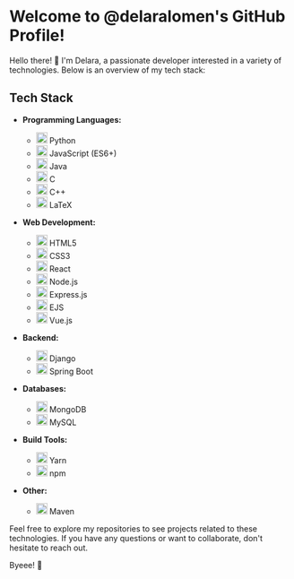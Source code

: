 # Welcome to @delaralomen's GitHub Profile!

Hello there! 👋 I'm Delara, a passionate developer interested in a variety of technologies. Below is an overview of my tech stack:

## Tech Stack

- **Programming Languages:**
  - <img src="https://simpleicons.org/icons/python.svg" height="20" /> Python
  - <img src="https://simpleicons.org/icons/javascript.svg" height="20" /> JavaScript (ES6+)
  - <img src="https://simpleicons.org/icons/java.svg" height="20" /> Java
  - <img src="https://simpleicons.org/icons/c.svg" height="20" /> C
  - <img src="https://simpleicons.org/icons/cplusplus.svg" height="20" /> C++
  - <img src="https://simpleicons.org/icons/latex.svg" height="20" /> LaTeX

- **Web Development:**
  - <img src="https://simpleicons.org/icons/html5.svg" height="20" /> HTML5
  - <img src="https://simpleicons.org/icons/css3.svg" height="20" /> CSS3
  - <img src="https://simpleicons.org/icons/react.svg" height="20" /> React
  - <img src="https://simpleicons.org/icons/node-js.svg" height="20" /> Node.js
  - <img src="https://simpleicons.org/icons/express.svg" height="20" /> Express.js
  - <img src="https://simpleicons.org/icons/ejs.svg" height="20" /> EJS
  - <img src="https://simpleicons.org/icons/vue-js" height="20" /> Vue.js

- **Backend:**
  - <img src="https://simpleicons.org/icons/django.svg" height="20" /> Django
  - <img src="https://simpleicons.org/icons/spring.svg" height="20" /> Spring Boot

- **Databases:**
  - <img src="https://simpleicons.org/icons/mongodb.svg" height="20" /> MongoDB
  - <img src="https://simpleicons.org/icons/mysql.svg" height="20" /> MySQL

- **Build Tools:**
  - <img src="https://simpleicons.org/icons/yarn.svg" height="20" /> Yarn
  - <img src="https://simpleicons.org/icons/npm.svg" height="20" /> npm

- **Other:**
  - <img src="https://simpleicons.org/icons/apache.svg" height="20" /> Maven

Feel free to explore my repositories to see projects related to these technologies. 
If you have any questions or want to collaborate, don't hesitate to reach out.

Byeee! 🚀
